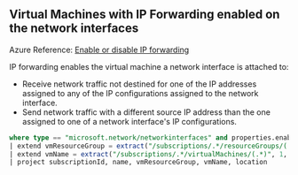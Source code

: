 ## Virtual Machines with IP Forwarding enabled on the network interfaces

Azure Reference: [Enable or disable IP forwarding](https://docs.microsoft.com/en-us/azure/virtual-network/virtual-network-network-interface#enable-or-disable-ip-forwarding)

IP forwarding enables the virtual machine a network interface is attached to:

* Receive network traffic not destined for one of the IP addresses assigned to any of the IP configurations assigned to the network interface.
* Send network traffic with a different source IP address than the one assigned to one of a network interface's IP configurations.

```sql
where type == "microsoft.network/networkinterfaces" and properties.enableIPForwarding == false
| extend vmResourceGroup = extract("/subscriptions/.*/resourceGroups/(.*)/providers/.*", 1, tostring(properties.virtualMachine.id))
| extend vmName = extract("/subscriptions/.*/virtualMachines/(.*)", 1, tostring(properties.virtualMachine.id))
| project subscriptionId, name, vmResourceGroup, vmName, location
```
